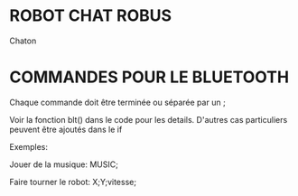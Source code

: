 # ROBOT CHAT ROBUS
 Chaton


# COMMANDES POUR LE BLUETOOTH
Chaque commande doit être terminée ou séparée par un ;

Voir la fonction blt() dans le code pour les details. D'autres cas particuliers peuvent être ajoutés dans le if

Exemples:

Jouer de la musique: MUSIC;

Faire tourner le robot: X;Y;vitesse;

